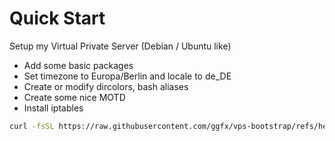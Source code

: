 # Quick Start

Setup my Virtual Private Server (Debian / Ubuntu like)

- Add some basic packages
- Set timezone to Europa/Berlin and locale to de_DE
- Create or modify dircolors, bash aliases
- Create some nice MOTD
- Install iptables

```sh
curl -fsSL https://raw.githubusercontent.com/ggfx/vps-bootstrap/refs/heads/main/vps-bootstrap.sh | bash
```